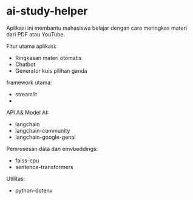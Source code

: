 # ai-study-helper
Aplikasi ini membantu mahasiswa belajar dengan cara meringkas materi dari PDF atau YouTube.

Fitur utama aplikasi:
- Ringkasan materi otomatis
- Chatbot
- Generator kuis pilihan ganda

framework utama:
- streamlit
- 
API A& Model AI:
- langchain
- langchain-community
- langchain-google-genai

Pemrosesan data dan emvbeddings:
- faiss-cpu
- sentence-transformers

Utilitas:
- python-dotenv
